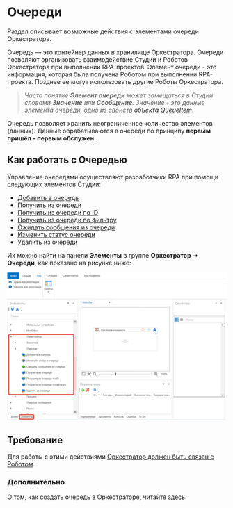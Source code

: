 # Очереди

Раздел описывает возможные действия с элементами очереди Оркестратора. 

Очередь — это контейнер данных в хранилище Оркестратора. Очереди позволяют организовать взаимодействие Студии и Роботов Оркестратора при выполнении RPA-проектов.
Элемент очереди - это информация, которая была получена Роботом при выполнении RPA-проекта. Позднее ее могут использовать другие Роботы Оркестратора.

> *Часто понятие **Элемент очереди** может замещаться в Студии словами **Значение** или **Сообщение**. Значение - это данные элемента очереди, одно из свойств [объекта QueueItem](https://docs.primo-rpa.ru/primo-rpa/g_elements/osnovnye-elementy/orkestrator/els_queues/datatypes)*.

Очередь позволяет хранить неограниченное количество элементов (данных). Данные обрабатываются в очереди по принципу **первым пришёл – первым обслужен**.

## Как работать с Очередью

Управление очередями осуществляют разработчики RPA при помощи следующих элементов Студии:

* [Добавить в очередь](https://docs.primo-rpa.ru/primo-rpa/g_elements/osnovnye-elementy/orkestrator/els_queues/addtoqueue)
* [Получить из очереди](https://docs.primo-rpa.ru/primo-rpa/g_elements/osnovnye-elementy/orkestrator/els_queues/readfromqueue)
* [Получить из очереди по ID](https://docs.primo-rpa.ru/primo-rpa/g_elements/osnovnye-elementy/orkestrator/els_queues/peekqueueid)
* [Получить из очереди по фильтру](https://docs.primo-rpa.ru/primo-rpa/g_elements/osnovnye-elementy/orkestrator/els_queues/peekqueuefilter)
* [Ожидать сообщения из очереди](https://docs.primo-rpa.ru/primo-rpa/g_elements/osnovnye-elementy/orkestrator/els_queues/waitqueue)
* [Изменить статус очереди](https://docs.primo-rpa.ru/primo-rpa/g_elements/osnovnye-elementy/orkestrator/els_queues/changestatequeue)
* [Удалить из очереди](https://docs.primo-rpa.ru/primo-rpa/g_elements/osnovnye-elementy/orkestrator/els_queues/deletequeueitem)

Их можно найти на панели **Элементы** в группе **Оркестратор ➝ Очереди**, как показано на рисунке ниже:

![](<../../../../.gitbook/assets/очереди орк. панель.png>)

## Требование

Для работы с этими действиями [Оркестратор должен быть связан с Роботом](https://docs.primo-rpa.ru/primo-rpa/orchestrator/settings/register-robot).

### Дополнительно

О том, как создать очередь в Оркестраторе, читайте [здесь](https://docs.primo-rpa.ru/primo-rpa/orchestrator/basics/data-queues).



